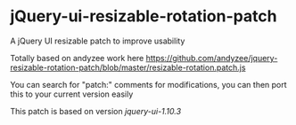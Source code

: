 jQuery-ui-resizable-rotation-patch
==================================

A jQuery UI resizable patch to improve usability

Totally based on andyzee work here
https://github.com/andyzee/jquery-resizable-rotation-patch/blob/master/resizable-rotation.patch.js

You can search for "patch:" comments for modifications, you can then port this to your current version easily

This patch is based on version *jquery-ui-1.10.3*
